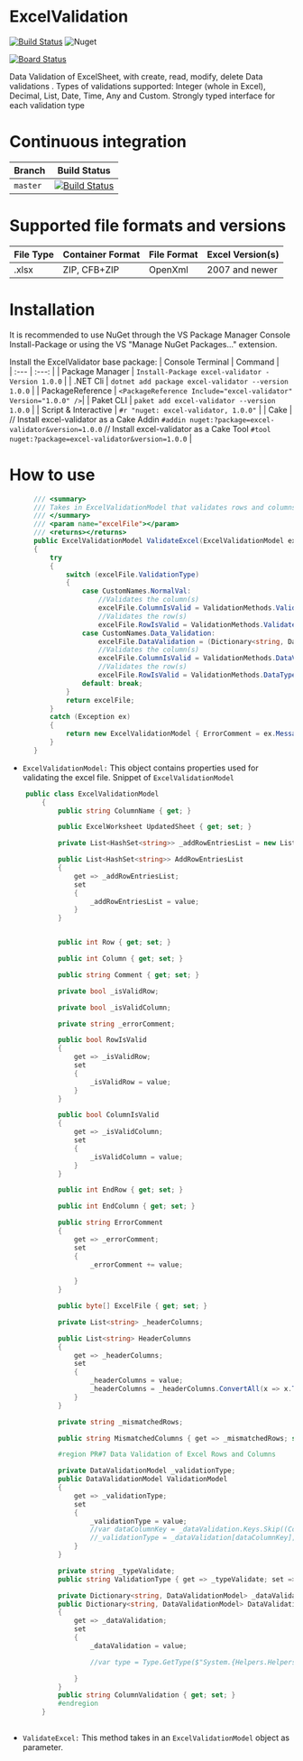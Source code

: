 # ExcelValidation

[![Build Status](https://dev.azure.com/devopspractices1/Space%20Game%20-%20web%20-%20Tests/_apis/build/status/sheddy123.ExcelValidation?branchName=main)](https://dev.azure.com/devopspractices1/Space%20Game%20-%20web%20-%20Tests/_build/latest?definitionId=15&branchName=main)
![Nuget](https://img.shields.io/nuget/v/excel-validator?style=plastic)

[![Board Status](https://dev.azure.com/devopspractices1/edf82c24-f3b4-4b8d-b4d8-c9d8226cdd76/5092ddc7-b118-4e90-ab83-6a0055a75ea7/_apis/work/boardbadge/f8bfb2aa-fa17-49b0-b903-6521b0552c3d?columnOptions=1)](https://dev.azure.com/devopspractices1/edf82c24-f3b4-4b8d-b4d8-c9d8226cdd76/_boards/board/t/5092ddc7-b118-4e90-ab83-6a0055a75ea7/Microsoft.RequirementCategory/)


Data Validation of ExcelSheet, with create, read, modify, delete Data validations . Types of validations supported: Integer (whole in Excel), Decimal, List, Date, Time, Any and Custom.  Strongly typed interface for each validation type

# Continuous integration
| Branch | Build Status |
| :---   | :---:        |          
| `master` | [![Build Status](https://dev.azure.com/devopspractices1/Space%20Game%20-%20web%20-%20Tests/_apis/build/status/sheddy123.ExcelValidation?branchName=main)](https://dev.azure.com/devopspractices1/Space%20Game%20-%20web%20-%20Tests/_build/latest?definitionId=15&branchName=main) |


# Supported file formats and versions
| File Type 	| Container Format |	File Format |	Excel Version(s) |
| :---        | :---             |  :---        | :---             |
| .xlsx       |	ZIP, CFB+ZIP     |	OpenXml     |	2007 and newer   |

# Installation
It is recommended to use NuGet through the VS Package Manager Console Install-Package <package> or using the VS "Manage NuGet Packages..." extension.

Install the ExcelValidator base package: 
| Console Terminal | Command |  
| :---             | :---:   |
| Package Manager  | `Install-Package excel-validator -Version 1.0.0` |
| .NET Cli         | `dotnet add package excel-validator --version 1.0.0` |
| PackageReference | `<PackageReference Include="excel-validator" Version="1.0.0" />`|
| Paket CLI        | `paket add excel-validator --version 1.0.0` |
| Script & Interactive | `#r "nuget: excel-validator, 1.0.0"` |
| Cake                  | // Install excel-validator as a Cake Addin `#addin nuget:?package=excel-validator&version=1.0.0` // Install excel-validator as a Cake Tool `#tool nuget:?package=excel-validator&version=1.0.0` |
  
  
  # How to use
  
  ```c#
        /// <summary>
        /// Takes in ExcelValidationModel that validates rows and columns
        /// </summary>
        /// <param name="excelFile"></param>
        /// <returns></returns>
        public ExcelValidationModel ValidateExcel(ExcelValidationModel excelFile)
        {
            try
            {
                switch (excelFile.ValidationType)
                {
                    case CustomNames.NormalVal:
                        //Validates the column(s)
                        excelFile.ColumnIsValid = ValidationMethods.ValidateExcelColumns(excelFile);
                        //Validates the row(s)
                        excelFile.RowIsValid = ValidationMethods.ValidateExcelRows(excelFile); break;
                    case CustomNames.Data_Validation:
                        excelFile.DataValidation = (Dictionary<string, DataValidationModel>)excelFile.DataValidation;
                        //Validates the column(s)
                        excelFile.ColumnIsValid = ValidationMethods.DataValidateExcelColumns(excelFile);
                        //Validates the row(s)
                        excelFile.RowIsValid = ValidationMethods.DataTypeValidateExcelRows(excelFile); break;
                    default: break;
                }
                return excelFile;
            }
            catch (Exception ex)
            {
                return new ExcelValidationModel { ErrorComment = ex.Message };
            }
        }
```
- `ExcelValidationModel:` This object contains properties used for validating the excel file. Snippet of `ExcelValidationModel`

```c#        
    public class ExcelValidationModel
        {
            public string ColumnName { get; }

            public ExcelWorksheet UpdatedSheet { get; set; }

            private List<HashSet<string>> _addRowEntriesList = new List<HashSet<string>>();

            public List<HashSet<string>> AddRowEntriesList
            {
                get => _addRowEntriesList;
                set
                {
                    _addRowEntriesList = value;
                }
            }


            public int Row { get; set; }

            public int Column { get; set; }

            public string Comment { get; set; }

            private bool _isValidRow;

            private bool _isValidColumn;

            private string _errorComment;

            public bool RowIsValid
            {
                get => _isValidRow;
                set
                {
                    _isValidRow = value;
                }
            }

            public bool ColumnIsValid
            {
                get => _isValidColumn;
                set
                {
                    _isValidColumn = value;
                }
            }

            public int EndRow { get; set; }

            public int EndColumn { get; set; }

            public string ErrorComment
            {
                get => _errorComment;
                set
                {
                    _errorComment += value;
                    
                }
            }

            public byte[] ExcelFile { get; set; }

            private List<string> _headerColumns;

            public List<string> HeaderColumns
            {
                get => _headerColumns;
                set
                {
                    _headerColumns = value;
                    _headerColumns = _headerColumns.ConvertAll(x => x.ToLowerInvariant());
                }
            }

            private string _mismatchedRows;

            public string MismatchedColumns { get => _mismatchedRows; set { _mismatchedRows = value; } }

            #region PR#7 Data Validation of Excel Rows and Columns

            private DataValidationModel _validationType;
            public DataValidationModel ValidationModel
            {
                get => _validationType; 
                set
                {
                    _validationType = value;
                    //var dataColumnKey = _dataValidation.Keys.Skip((Column - 1)).Take(1).First();
                    //_validationType = _dataValidation[dataColumnKey];
                }
            }

            private string _typeValidate;
            public string ValidationType { get => _typeValidate; set => _typeValidate = value; }

            private Dictionary<string, DataValidationModel> _dataValidation;
            public Dictionary<string, DataValidationModel> DataValidation
            {
                get => _dataValidation;
                set
                {
                    _dataValidation = value;

                    //var type = Type.GetType($"System.{Helpers.Helpers.UpperCaseFirst(_dataValidation[dataColumnKey].DataType)}");

                }
            }
            public string ColumnValidation { get; set; }
            #endregion
        }
    
```
- `ValidateExcel:` This method takes in an `ExcelValidationModel` object as parameter.  



